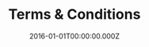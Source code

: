 ---
layout: layouts/terms.njk
title: Terms & Conditions
section: terms
date: 2016-01-01T00:00:00.000Z
permalink: /terms/index.html
eleventyNavigation:
  key: Terms
  order: 5
---